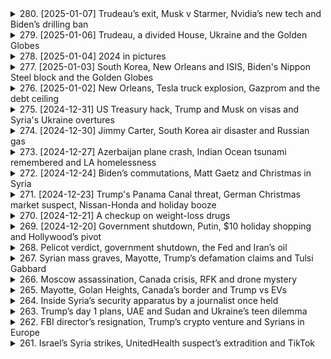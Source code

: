 <details>
<summary>280. [2025-01-07] Trudeau’s exit, Musk v Starmer, Nvidia’s new tech and Biden’s drilling ban</summary><br>

<a href="https://www.youtube.com/watch?v=mFzUPT9hLVo" target="_blank">
    <img src="https://img.youtube.com/vi/mFzUPT9hLVo/maxresdefault.jpg" 
        alt="[Youtube]" width="200">
</a>

# Trudeau’s exit, Musk v Starmer, Nvidia’s new tech and Biden’s drilling ban

### 政治動向
1. **加拿大的政治變動**  
   加拿大總理justin Trudeau宣佈卸任並解散議會，預計將於秋季舉行選舉。此決定被外界視為其因內部鬥爭而辭職。

2. **美國總統的行政命令**  
   美國總統Joe Biden簽署了禁止在大部分海岸線進行新 offshore 油氣開採的行政命令，這項禁令主要針對Atlantic和Pacific洋沿岸地區。

3. **法律與政治挑戰**  
   前任總統Trump批評此禁令並誓言反駁，但根據70年前的法律，總統無權單方面撤銷前任的決定，需透過國會 legislation 方可更改。

---

### 經濟與金融
1. **Nvidia的新技術發布**  
   Nvidia在CES展中發布了新一代的圖形芯片，提升遊戲畫質和AI模擬能力，這將對半導體行業和自動駕駛產業帶來重大影響。

2. **電視器市場的競爭**  
   主要電視メーカ如Samsung和LG展示了最新產品，CES成為全球最大的家電展會，推動了電視技術的進一步發展。

3. **油氣禁令的經濟影響**  
   Biden的 offshore 油氣禁令雖然.symbolic，但仍可能對未來的能源產業布局產生潛在影響。

---

### 科技創新
1. **Nvidia的Enterprise AI 系統**  
   Nvidia推出了新的AI模擬系統，用於教導機器人和自駕車在真實世界中運行，顯著降低實驗成本和風險。

2. **CES展的科技亮點**  
   CES展示了包括新型電視、汽車概念原型和最新的AI應用，凸顯了科技行業的未來趨勢。

3. **半導體技術的進步**  
   新一代圖形芯片的發布將推動遊戲產業和高性能計算的進一步發展。

---

### 自然災害
1. **香港的居住環境問題**  
   高房價導致香港居民生活在極為狹小和擁擠的空間中，四個家庭可能共用一個廁所和廚房。

2. **照片展現的生活困境**  
   《Reuters》報導了一系列照片，生動地展示了香港高房價對居民生活的影響。

---

### 公共衛生事件
1. **香港居住條件的公共衛生隱憂**  
   擁擠的居住環境可能增加疾病傳播風險，特別是在COVID-19等病毒流行的背景下。

2. **全球住房危機**  
   香港的情況是全球高房價和住房短缺問題的一個縮影，對公共衛生和社會穩定構成挑戰。

---

### 法律案件
1. **特朗普的行政權限挑戰**  
   Trump批評Biden的油氣禁令並聲稱將「立即撤銷」，但法律限制了總統的行政權限，需透過立法機構方可更改前任決定。

2. **環境法規的法律辯論**  
   Biden的禁令引發了關於.environmental protection 和economic development的法律辯論，凸顯了政策制定中的複雜性。
</details>

<details>
<summary>279. [2025-01-06] Trudeau, a divided House, Ukraine and the Golden Globes</summary><br>

<a href="https://www.youtube.com/watch?v=v50aYm3Fs5w" target="_blank">
    <img src="https://img.youtube.com/vi/v50aYm3Fs5w/maxresdefault.jpg" 
        alt="[Youtube]" width="200">
</a>

# Trudeau, a divided House, Ukraine and the Golden Globes

### 紐約政商醜聞調查擴大

1. **紐約州長 Hochul 遭調查**
   - 紐約州長 Kathy Hochul 因涉嫌濫用職權及幹預地方檢察官獨立性，正接受聯邦司法部調查。
   - 調查起因於 Hochul 被指要求布法羅市地方檢察官對一名情婦提起訴訟，涉及其戀愛對象的傷害罪案件。

2. **州長辦公室否認不當行為**
   - 紐約州政府強調 Hochul 未有任何濫用職權行為，並批評相關指控為錯誤信息。
   - 指控來源包括一名律師和一名情婦的陳述，但具體細節尚未公開。

### 聯合國祕書長-elect 外交努力

1. **古特雷斯訪問俄羅斯**
   - 聯合國祕書長候選人安東尼奧·古特雷斯計劃於一月上旬會見俄羅斯總統蒲亭，討論烏克蘭局勢及地區安全問題。
   - 此舉旨在尋求降低俄羅斯在東方集團的軍事行動，並探討可能的外交途徑。

2. **古特雷斯的外交路線**
   - 古特雷斯此次訪問俄羅斯被視為其就任前的重要外交努力之一，意在為未來的國際關係奠定基礎。
   - 其他行程包括會見土耳其及其他歐盟國家領導人，以促進和平對話。

### 烏克蘭局勢最新動態

1. **烏軍反擊行動**
   - 約旦消息人士透露，烏克蘭軍方近期在赫爾松等地區發起反擊，取得一定 territorial gains。
   - 此舉被視為對俄羅斯的壓力測試，旨在為未來的和平談判爭取主動。

2. **俄軍東部戰線進展**
   - 俄羅斯方面在烏克蘭東部持續推進，近期成功佔領東烏重要的行政中心 Kurakka。
   - 分析指出，俄軍的穩步推進使烏克蘭陷入被動，但烏方的反擊行動或能改變談判桌上的籌碼。

### 經濟制裁與能源安全

1. **芬蘭海事事件調查**
   - 芬蘭一艘運載俄油的油輪因涉嫌破壞海底電力和光纜設施，被該國海警攔截並控制。
   - 此為首例在國際水域外實施的船舶扣押行動，引發各方對 Baltic Sea 安全的關注。

2. **NATO 加強區域防禦**
   - 面對 Balti 海域基礎設施受損，北約承諾增派軍力至波羅的海沿岸國家。
   - 此舉旨在應對未來可能的幹擾行動，並保障該地區能源和通信安全。

### 其他要聞

1. **倫敦 Grenfell 大廈調查**
   - 七年前的 Grenfell 大廈大火暴露英國高層建築消防標準問題，政府承諾追責相關承包商。
   - 然而，目前大多數承包商因法律和保險Shield未承擔重大經濟責任。

2. **每日推薦閱讀**
   - 推薦文章：《Grenfell 火災 aftermath: 建築安全與責任缺失》。
</details>

<details>
<summary>278. [2025-01-04] 2024 in pictures</summary><br>

<a href="https://www.youtube.com/watch?v=vefvW4I4ef0" target="_blank">
    <img src="https://img.youtube.com/vi/vefvW4I4ef0/maxresdefault.jpg" 
        alt="[Youtube]" width="200">
</a>

# 2024 in pictures

### 2024年Reuters年度圖片回顧：全球重大事件與感人瞬間

#### 1. **全球/photojournalists 談2024年度照片**
   - **標題**: 全球記者分享2024年最具影響力的攝影作品
   - **內涵**:
     - 討論了多張引人注目的圖片，這些圖片捕捉了世界各地的重大事件和人性瞬間。
     - 強調照片背後的故事、記者的努力與冒險精神。
     - 條列出數名記者Susanna Vera、Thomas Mcoa和Lisa Marie David的分享。

#### 2. **Thomas Mcoa：肯亞 Nairobi 的故事**
   - **標題**: Thomas Mcoa 談肯亞Nairobi的攝影經歷
   - **內涵**:
     - 分享了在肯亞首都Nairobi工作的心得。
     - 強調 journalism 的挑戰與責任，以及如何通過鏡頭傳達真實故事。

#### 3. **Lisa Marie David：菲律賓 Manila 的災難與希望**
   - **標題**: Lisa Marie David 談菲律賓Manila的攝影作品
   - **內涵**:
     - 捕捉了超級颱風「Made」襲擊菲律賓時的悲劇與人性光明面。
     - 強調在災難中兒童的天真與 resilience，為報導注入平衡感。

#### 4. **Reuters年度圖片展覽**
   - **標題**: Reuters 2024年圖片展覽總結
   - **內涵**:
     - 提供所有攝影師作品的線上瀏覽連結。
     - 強調這些圖片反映了全球的重大事件與社會變遷。

#### 5. **新聞工作背後的努力**
   - **標題**: 每張照片背後的故事
   - **內涵**:
     - 討論了攝影師如何投注大量時間與心力，以捕捉那些能打動世界的瞬間。
     - 強調 journalism 的不易與其對社會的影響力。

#### 6. **節目製作團隊致謝**
   - **標題**: 致謝Reuters世界新聞節目的團隊
   - **內涵**:
     - 感謝所有製作人員，包括.Producer David Spencer、Gail Isa Jonah Green等。
     - 提及音頻工程與音樂設計的貢獻。

#### 7. **節目結束與來電提醒**
   - **標題**: 節目結尾與下期預告
   - **內涵**:
     - 鼓勵聽眾訂閱Podcast或下載Reuters App，以追蹤最新新聞動態。
     - 提醒觀眾於週一收聽每日頭條節目。
</details>

<details>
<summary>277. [2025-01-03] South Korea, New Orleans and ISIS, Biden's Nippon Steel block and the Golden Globes</summary><br>

<a href="https://www.youtube.com/watch?v=t6C7YEgmdOg" target="_blank">
    <img src="https://img.youtube.com/vi/t6C7YEgmdOg/maxresdefault.jpg" 
        alt="[Youtube]" width="200">
</a>

# South Korea, New Orleans and ISIS, Biden's Nippon Steel block and the Golden Globes

### 經整理的新聞要點：

#### 韓國政治危機：
- 南韓遭彈劾總統尹عزل被警方圍堵逮捕未果。警方花10小時 standoff 但因總統警衛和軍隊阻止而失敗。
- 尹عزل涉嫌叛亂罪，因其企圖在12月初實施戒嚴令。此次行動導致其遭到彈劾。
- 警方未能成功拘押尹عزل，案件將進一步發展。

#### 國際政治動態：
- 德國和法國外長計劃今日訪問敘利亞，將會見新任領袖阿罕德·阿勒沙爾（Ahmed Al Shar）。此為叛軍奪權後，歐盟高官首次訪Syria。
- 美國總統特朗普提名的眾議院議員麥克·Johnson（Mike Johnson）將接受共和黨內部選舉，若出現兩票反對即可致使其落敗。

#### 商業與經濟：
- 日本Nepon鋼鐵公司收購美國新墨西哥州 steel mill 的計劃被阻止。此交易涉及每年增加2000萬噸鋼產能。
- 分析師認為此次交易受阻主要影響限於鋼鐵行業，對美日整體關係影響不大。

#### 武器攻勢：
- 以色列空襲加沙地帶，導致至少68名巴勒斯坦人遇難，其中包括哈瑪斯控制警力的負責人及其副手。

#### 好萊塢獎項季：
- 本年度金球獎將於周日舉行，妮琪·Glazer首次主持。她強調本次晚宴將着重慶祝而非諷刺。
- 入圍作品方面，《 wicked》和《brutalist》為主要競爭者。

#### 其他要聞：
- 虛構電視劇《 Bruiser》，由阿德裏安·布洛迪主演，入圍金球獎最佳戲劇類影片。
- 今早推薦閱讀：Jimmy Carter的 Habitat for Humanity遺產。
</details>

<details>
<summary>276. [2025-01-02] New Orleans, Tesla truck explosion, Gazprom and the debt ceiling</summary><br>

<a href="https://www.youtube.com/watch?v=zgtIIX4_U4Y" target="_blank">
    <img src="https://img.youtube.com/vi/zgtIIX4_U4Y/maxresdefault.jpg" 
        alt="[Youtube]" width="200">
</a>

# New Orleans, Tesla truck explosion, Gazprom and the debt ceiling

### 1. 美國債務上限問題

- **背景**  
  - 美國政府面臨法定借款上限，即債務上限，需在2024年1月14日前採取非常措施避免違約。
  
- **歷史與機制**  
  - 債務上限由國會於1971年設立，最初爲應對第一次世界大戰的借款需求。其作用是設定政府可發行債券的最大額度。
  
- **當前情況**  
  - 財政部可能需要在1月14日之前採取非常措施，以防止債務違約。

### 2. 歐洲能源市場與美國頁巖氣

- **俄羅斯天然氣工業股份公司（Gazprom）困境**  
  - 因俄烏衝突和西方制裁，Gazprom失去歐洲主要客戶，導致2023年虧損70億美元。
  
- **美國頁巖氣的崛起**  
  - 美國天然氣行業迅速填補了俄羅斯供應的空白，成爲歐洲的主要供應商。

### 3. 美國債務上限的政治博弈

- **歷史回顧**  
  - 自1971年以來，債務上限常被用作政治籌碼，尤其是共和黨在近年來將其作爲削減開支的談判工具。
  
- **經濟影響**  
  - 多數政策專家認爲，債務上限是人爲障礙，對全球經濟穩定構成風險。

### 4. 其他國際新聞

- **歐洲能源市場轉型**  
  - 美國頁巖氣在歐洲的崛起結束了俄羅斯天然氣工業股份公司的 dominance，並推動了全球液化天然氣市場的擴張。
  
- **美國與中國臺灣地區的貿易關係**  
  - 美國政府計劃推動中國臺灣地區增加購買美國能源，否則將面臨關稅影響。
</details>

<details>
<summary>275. [2024-12-31] US Treasury hack, Trump and Musk on visas and Syria's Ukraine overtures</summary><br>

<a href="https://www.youtube.com/watch?v=c2IDeBtKBN8" target="_blank">
    <img src="https://img.youtube.com/vi/c2IDeBtKBN8/maxresdefault.jpg" 
        alt="[Youtube]" width="200">
</a>

# US Treasury hack, Trump and Musk on visas and Syria's Ukraine overtures

### 國際關係與地緣政治

#### 敘利亞新政府的戰略夥伴關係  
- 新任敘利亞外長表示，敘利亞希望與烏克蘭建立戰略合作夥伴關係，特別是在俄羅斯影響力減弱的情況下。  
- 烏克蘭正積極與新伊斯蘭主義統治下的敘利亞建立聯繫，其他包括美國在內的國家也在尋求加強雙邊關係。  
- 美國官員對敘利亞新政權持謹慎樂觀態度，同時警惕其可能回歸極端立場的風險。  

#### 技術行業與移民政策的博弈  
- 特朗普政府考慮調整H1B籤證政策，引發科技行業與移民限制派之間的緊張關係。  
- 科技公司依賴H1B籤證引進外國技術人才，而特朗普的支持者認爲這影響了美國工人的就業機會和薪資水平。  
- 特朗普在移民問題上的立場搖擺，既要滿足其基本盤的需求，又要平衡硅谷的利益。  

### 其他國際新聞

#### 紐約新年慶祝活動準備就緒  
- 紐約市成功測試了時代廣場的水晶球和煙花表演設備，確保新年慶祝活動順利進行。  
- 每年吸引了數百萬遊客參與的跨年夜慶祝活動已進入倒計時階段。  

### 總結  
以上爲本周國際新聞的主要看點，涵蓋地緣政治、移民政策和技術行業的動態。更多詳情可參考路透社的實時報道和深度分析。
</details>

<details>
<summary>274. [2024-12-30] Jimmy Carter, South Korea air disaster and Russian gas</summary><br>

<a href="https://www.youtube.com/watch?v=3gPZFsvJDAw" target="_blank">
    <img src="https://img.youtube.com/vi/3gPZFsvJDAw/maxresdefault.jpg" 
        alt="[Youtube]" width="200">
</a>

# Jimmy Carter, South Korea air disaster and Russian gas

**日期：2024年12月30日**

---

### **1. 政治與國際事務**

#### **a. 政治動向**
- 美國政治權力移交及其對跨大西洋經濟的影響。
- 以色列在加薩走廊的軍事行動引起人道主義關注。

#### **b. 地區緊張**
- 加拿大外長妮可拉·扎裏夫訪問印度，討論阿富汗重建、印巴關係及氣候變化等議題。
- 中東和平計劃備受關注，以色列和哈馬斯的對峙持續。

---

### **2. 經濟與商業**

#### **a. 財政市場**
- 亞洲股市收低，美國和歐洲股指漲跌互現，投資者紮堆避險迎接新年。
- 日股全年上漲近20%，創下佳績。

#### **b. 地區經濟影響**
- 經濟合作暨發展組織呼籲俄羅斯恢復履行國際義務，以促進全球增長和穩定。
- 德國等國家逐步擺脫對俄羅斯天然氣的依賴，但部分東歐國家仍高度倚賴。

#### **c. 能源動態**
- 俄羅斯天然氣工業股份公司（Gazprom）因烏克蘭拒絕續簽管道過境協議，可能影響能源供應和價格。
- 約旦及以色列央行呼籲國際捐助以支持脆弱的經濟形勢。

---

### **3. 事故與災害**

#### **a. 自然災害**
- 菲律賓遭遇強烈地震，造成重大人員傷亡和財產損失。

#### **b. 戰爭影響**
- 加沙地帶衝突導致大量平民傷亡，基礎設施遭受破壞。
- 約旦河西岸爆發暴力事件，引發人道主義憂慮。

---

### **總結**
2024年12月30日的全球新聞IGHLIGHTS圍繞政治、經濟和災害三大主題。從美國的政治權力移交到中東和平計劃的緊張局勢，再到亞洲股市的波動和俄羅斯天然氣供應的變數，各個領域均展現出複雜的國際形勢與挑戰。
</details>

<details>
<summary>273. [2024-12-27] Azerbaijan plane crash, Indian Ocean tsunami remembered and LA homelessness</summary><br>

<a href="https://www.youtube.com/watch?v=4NCSCLRM1_E" target="_blank">
    <img src="https://img.youtube.com/vi/4NCSCLRM1_E/maxresdefault.jpg" 
        alt="[Youtube]" width="200">
</a>

# Azerbaijan plane crash, Indian Ocean tsunami remembered and LA homelessness

### 文章要點整理

#### 1. 印度洋海嘯20周年紀念
- **事件背景**：2004年12月印度尼西亞蘇門答臥島附近發生9.1 magnitude地震，引發巨大海嘯，導致超過23萬人喪生。
- **倖存者故事**：
  - SAA在此次災難中失去了兒子Sidik，其屍體未被尋回。
  - SAA仍在希望Sidik可能仍然存活，並每年在災害發生時到墓地祈禱。
- **影響與紀念**：各地舉行活動紀念這場災難，並反思防災減災措施。

#### 2. 洛杉磚對 homelessness 的應對措施
- **城市問題**：洛杉磯市有超過4萬名無家可歸者，影響城市環境和居民生活品質。
- **政策與行動**：
  - 市長Karen Bass的「Inside Safe」計劃已將2.3萬人從街頭轉移到酒店或庇護所。
  - 提供社會服務以幫助這些人恢復生活。
- **成效與挑戰**：
  - 短期內有效減少街頭露宿者，但永久性住房仍不足。
  - 雖然有進展，如58名流浪者搬入新公寓，但仍需持續努力。

#### 3. 全球新聞工作者年度攝影展
- **活動宣佈**：Reuters將於翌日播出「Global photographers discuss photos of the year for 2024」的特別節目。
- **目的**：展示記者如何捕捉年度重要事件，提供視覺記錄。

#### 4. 其他要聞
- **來源**：Reuters網站和應用程序提供更多詳細報導。
- **_podcast 更新**：.listeners被鼓勵在 любимый podcast平臺訂閱以獲取最新內容。

---

以上整理涵蓋了文章中主要的事件與發展，並按主題分類，使用正式且客觀的語言表述。
</details>

<details>
<summary>272. [2024-12-24] Biden’s commutations, Matt Gaetz and Christmas in Syria</summary><br>

<a href="https://www.youtube.com/watch?v=jTL3Xo5m0Fk" target="_blank">
    <img src="https://img.youtube.com/vi/jTL3Xo5m0Fk/maxresdefault.jpg" 
        alt="[Youtube]" width="200">
</a>

# Biden’s commutations, Matt Gaetz and Christmas in Syria

### 經濟與金融
1. **中國經濟刺激措施**  
   - 中國將發行3萬億元人民幣（約4,000億美元）的特別國債，創歷史新高，以應對-economic寒冬並抗衡美國加徵關稅的影響。
   - 北京市願意通過增加債務來抵禦全球經濟的通縮壓力。

2. **俄羅斯貨輪沉沒**  
   - 一艘俄羅斯貨船在地中海西西臥洲與阿爾及利亞之間海域因引擎室爆炸沉沒，兩人失蹤。  

3. **敘利亞宗教自由狀況**  
   - 反叛勢力襲擊教會、破壞十字架，引發基督徒對新政府保障宗教自由能力的疑慮，決定縮減聖誕慶祝規模。

### 政治與國際關係
1. **美國政策變動**
   - 美國參議院通過法案，要求TikTok母公司字節跳動出售該App，否則將於2024年禁用。案件已上訴至最高法院。
   - 特朗普政府計劃退出世界衛生組織（WHO），但拜登政府曾宣布不會退出。

2. **中國對美策略**
   - 美中貿易戰加徵關稅壓力下，北京增加經濟刺激措施，顯示其應對國際局勢的彈性。

3. ** Sudan退出全球饑饉監控系統**  
   - 蘊南政府指控IPC報告不實，退出饑饉監測系統，可能影響全球饑饉救援努力。

### 社會與文化
1. **以色列首次公開承認刺殺哈馬斯領導人**
   - 以國防部承認襲擊哈馬斯高層艾哈邁德·罕尼耶，引發地區緊張局勢。

2. **俄羅斯教會事件**
   - 教會遇襲事件反映敘利亞宗教團體的安全憂慮。

### 科技與網路
1. **TikTok美國命運未定**  
   - 美國政府要求TikTok出售或禁用，案件將由最高法院裁決，涉及國家安全與科技自由問題。

### 其他國際事務
1. **俄羅斯船沉沒**
   - 事件可能影響地中海航運安全，俄方正在調查原因。

2. **敘利亞基督徒聖誕慶祝縮減**
   - 反映當地宗教團體面對新政治局勢的.passive與不信任。

### 網路資源
- 更多報導可於Reuters官網或App查閱。
</details>

<details>
<summary>271. [2024-12-23] Trump's Panama Canal threat, German Christmas market suspect, Nissan-Honda and holiday booze</summary><br>

<a href="https://www.youtube.com/watch?v=CXfjgr_cA4E" target="_blank">
    <img src="https://img.youtube.com/vi/CXfjgr_cA4E/maxresdefault.jpg" 
        alt="[Youtube]" width="200">
</a>

# Trump's Panama Canal threat, German Christmas market suspect, Nissan-Honda and holiday booze

### 節目回顧：《Reuters World News》每日新聞摘要（日期：未提及）

#### 1. **國際政治與安全**
##### a. **德國發生槍擊事件**
   - 地點：Magdeburg
   - 概況：一名具有移民背景的男子射擊聖誕市場，導致多人受傷。
   - 犯罪者特徵：
     - 政治傾向：支持右翼政黨AfD（另類選擇德國）。
     - 社交媒體活動：在X平臺上表達對埃隆·馬斯克的支持。
   - 反應與影響：
     - 公眾情緒：哀悼與震驚，同時引發移民背景的辯論。
     - 政治動態：AfD試圖利用事件提升支持率，目前選情緊繃，SNAP大選將於2月舉行。

##### b. **德國聖誕市場槍擊事件後的政治反應**
   - 反應：
     - 社會出現反移民遊行與騷亂，部分羣眾呼籲「驅逐非裔德國人」。
     - 政府尚未明確發表聲明，但安全措施正在增強。

#### 2. **經濟動態**
##### a. **美國消費者節日飲酒消費趨勢**
   - 經濟背景：
     - 高通脹與收入下降導致消費者支出受限。
     - 消費者行為變化：選擇更廉價的酒精產品，減少豪華飲品購買。
   - 行業影響：
     - 般遳酒廠：推出促銷活動、小包裝來吸引消費者。
     - 酒吧與餐館：營業額下降，特別是聖誕慶祝季節銷售不如往年。

##### b. ** Spirits Industry的挑戰**
   - 消費者行為變化：
     - 由高端酒類轉向廉價產品。
     - 家庭聚會增多，外出來酒吧消費減少。
   - 投資者擔憂：
     - 高端化戰略效果不明顯，行業未來銷售增長可觀性降低。

#### 3. **社會文化**
##### a. **德國宗教融合的玩具經濟**
   - 背景：德國多元文化傳統中，不同宗教相互慶祝。
   - 市場反應：
     - 本地玩具廠商抓住聖誕節商機，推出反映德國文化的玩具。
     - 希望搶佔市場份額，吸引多元化消費羣體。

#### 4. **科技與商業**
##### a. **社交媒體平臺X的影響力**
   - 案例：
     - 槍擊事件嫌疑犯在X平臺上支持AfD和埃隆·馬斯克。
   - 平臺作用：
     - 成為極右翼政黨宣傳工具，同時影響消費者的政治態度。

#### 5. **投資與金融**
##### a. ** Spirits Industry的未來展望**
   - 投資者關注點：
     - 高端化戰略是否失效。
     - 消費者行為變化對銷售的長遠影響。
   - 行業適應策略：
     - 推出折扣、小包裝以應對消費降級趨勢。

---

### 總結
本期節目涵蓋了國際政治安全事件、經濟.consumer behavior trends、社會文化現象以及科技商業互動等多個方面，提供了一個全面的全球時事概況。
</details>

<details>
<summary>270. [2024-12-21] A checkup on weight-loss drugs</summary><br>

<a href="https://www.youtube.com/watch?v=7M0ANFanxAQ" target="_blank">
    <img src="https://img.youtube.com/vi/7M0ANFanxAQ/maxresdefault.jpg" 
        alt="[Youtube]" width="200">
</a>

# A checkup on weight-loss drugs

### 藥物資訊
- **藥物名稱**：GLP-1受體激動劑（如司美agliptin）
- **作用機制**：刺激腸腔分泌GLP-1，抑制胃排空，降低食慾，促進胰島素分泌和減少 glucagon 分泌。
- **主要適應症**：
  - 治療肥胖症
  - 治療2型糖尿病
- **劑量與給藥方式**：通常為每日一次皮下注射。

### 市場影響力
- **需求增加**： Obesity 和 Diabetes 患病率上升，推動 GLP-1 藥物的市場需求。
- **競爭格局**：多個品牌進入市場，包括 Elli Lilly 的 OIC 和 Novo Nordisk 的 Wegovy，導致價格壓力和市場份額競爭。
- **銷售數據**：Ellli Lilly 在 2023 年報告 OIC 的銷售額超過 10 億美元。

### 側 effects 與安全考量
- **常見副作用**：
  - 噁心、嘔吐、 diarrhoea
  - 頭痛、腹痛
- **嚴重心血管事件（CVOT 研究）**：早期研究指出 GLP-1 藥物可能增加胰腺炎風險，但後續研究未發現顯著關聯。
- **罕見副作用**：
  - 急性腎臟病
  - 過敏反應

### 患者教育
- **治療依從性**：患者需堅持藥物注射並配合飲食和運動計劃。
- **飲食建議**：
  - 增加蛋白質攝取
  - 減少加工食品、高鹽和高糖食物的攝入
- **生活方式改變**：鼓勵定期運動，保持均衡飲食，以維持體重管理和整體健康。

### 醫生反饋與反應
- **治療效果滿意度**：
  - 多數醫生報告患者在使用 GLP-1 藥物後體重明顯下降。
  - 患者的血糖控制和整體健康狀況改善。
- **臨牀實用性**：
  - 經便注射，療效顯著。
  - 適合不同階段的肥胖和糖尿病患者。
- **挑戰與考量**：
  - 藥物費用較高，可能影響患者的可及性。
  - 需要對患者進行持續的教育和支持，以確保治療依從性。

### 總結
GLP-1受體激動劑在肥胖和糖尿病治療中具有重要地位，市場需求旺盛。然而，醫生需密切監測副作用並提供適當的患者教育，以最大化療效並降低安全風險。進一步的研究將幫助更好地了解其潛在的多方應用，如酒精成癮和其他疾病。
</details>

<details>
<summary>269. [2024-12-20] Government shutdown, Putin, $10 holiday shopping and Hollywood’s pivot</summary><br>

<a href="https://www.youtube.com/watch?v=fSzdQCV6v70" target="_blank">
    <img src="https://img.youtube.com/vi/fSzdQCV6v70/maxresdefault.jpg" 
        alt="[Youtube]" width="200">
</a>

# Government shutdown, Putin, $10 holiday shopping and Hollywood’s pivot

### 政治與政府

#### 美國政府停擺風潮
- **背景**：美國議會未能在期限內通過 федерal 註款法案，導致政府可能面臨關門。
- **特朗普的影響**：總統-elect Donald Trump 介入第一個雙黨派協議，最終導致法案失敗。
- **後續影響**：政府若停擺，將對聯邦機構運作和僱員薪資造成影響。

#### 司法與政治事件
- **司法調查**：國會正在審查一名參議院的性騷擾投訴，可能引發更大規模的政治醜聞。
- **行政命令**：政府頒布新規章，限制特定行業的環境保護措施，引發環保團體反對。

### 經濟與商業

#### 零售業策略調整
- **消費行為分析**：低收入羣體受通貨膨脹影響，.shopping 模式偏向廉價商品。
- **零售商策略**：Target 和 Walmart 提供更多平價玩具和禮物，吸引節日消費者。
- **心理價格點**：$10 美元的商品成為銷售焦點，因其具備ordable 和低風險性質。

#### 影響與反應
- **市場反應**：零售商憂心 holiday 季節銷售不如預期，特別是高級商品銷售疲軟。
- **消費行為變化**：數據顯示，低收入羣體的支出增長有限，影響整體零售業績。

### 文化與娛樂

#### 好萊塢內容轉型
- **新興趨勢**：好萊塢開始生產更多西部題材和 conservatism 受歡迎的故事。
- **成功案例**：《黃石》系列吸引大量觀眾，而《自由的聲音》則在保守派中獲得熱烈反響。
- **政治因素**：部分業界人士擔憂政治因素可能影響內容創意，某些項目因此被取消。

#### 影視產業反應
- **策略調整**：製作公司開始重視反映美國中部和西部文化的內容，以迎合更廣泛的觀眾需求。
- **多元與政治平衡**：部份創作人員擔心新政策或政治環境可能限制題材多樣性。

### 經濟與社會

#### 消費者心理
- **購物行為**：消費者傾向於節儉購物，偏好實用且價廉的商品。
- **低收入影響**：通脹壓力下，低收入家庭的支出增幅明顯較小，影響零售商銷售策略。

### 科技與健康

#### 健康科技趨勢
- **新興藥物**： weight loss 藥物在近年來變得越來越流行，並引起社會對其副作用和效果的關注。
- **醫療覆蓋**：報告探討這些藥物如何被保險公司承保，以及其對公共衛生的影響。

### 綜合與結論

#### 2024 選後影響
- **政治與娛樂互動**：好萊塢改編內容可能反映了選後政治情勢，部份項目因應政策變化而調整。
- **市場反應靈敏度**：零售業和娛樂產業均需快速適應政治和經濟環境的變動。
</details>

<details>
<summary>268. Pelicot verdict, government shutdown, the Fed and Iran’s oil</summary><br>

<a href="https://www.youtube.com/watch?v=72PDBcfQjXc" target="_blank">
    <img src="https://img.youtube.com/vi/72PDBcfQjXc/maxresdefault.jpg" 
        alt="[Youtube]" width="200">
</a>

# Pelicot verdict, government shutdown, the Fed and Iran’s oil


</details>

<details>
<summary>267. Syrian mass graves, Mayotte, Trump’s defamation claims and Tulsi Gabbard</summary><br>

<a href="https://www.youtube.com/watch?v=Il92iZHqGOk" target="_blank">
    <img src="https://img.youtube.com/vi/Il92iZHqGOk/maxresdefault.jpg" 
        alt="[Youtube]" width="200">
</a>

# Syrian mass graves, Mayotte, Trump’s defamation claims and Tulsi Gabbard


</details>

<details>
<summary>266. Moscow assassination, Canada crisis, RFK and drone mystery</summary><br>

<a href="https://www.youtube.com/watch?v=f_nOh0aGc1A" target="_blank">
    <img src="https://img.youtube.com/vi/f_nOh0aGc1A/maxresdefault.jpg" 
        alt="[Youtube]" width="200">
</a>

# Moscow assassination, Canada crisis, RFK and drone mystery


</details>

<details>
<summary>265. Mayotte, Golan Heights, Canada’s border and Trump vs EVs</summary><br>

<a href="https://www.youtube.com/watch?v=gxBZr2gQKJU" target="_blank">
    <img src="https://img.youtube.com/vi/gxBZr2gQKJU/maxresdefault.jpg" 
        alt="[Youtube]" width="200">
</a>

# Mayotte, Golan Heights, Canada’s border and Trump vs EVs


</details>

<details>
<summary>264. Inside Syria’s security apparatus by a journalist once held</summary><br>

<a href="https://www.youtube.com/watch?v=X-3tKJa2AW0" target="_blank">
    <img src="https://img.youtube.com/vi/X-3tKJa2AW0/maxresdefault.jpg" 
        alt="[Youtube]" width="200">
</a>

# Inside Syria’s security apparatus by a journalist once held


</details>

<details>
<summary>263. Trump’s day 1 plans, UAE and Sudan and Ukraine’s teen dilemma</summary><br>

<a href="https://www.youtube.com/watch?v=33xZ9qGgdtA" target="_blank">
    <img src="https://img.youtube.com/vi/33xZ9qGgdtA/maxresdefault.jpg" 
        alt="[Youtube]" width="200">
</a>

# Trump’s day 1 plans, UAE and Sudan and Ukraine’s teen dilemma


</details>

<details>
<summary>262. FBI director’s resignation, Trump’s crypto venture and Syrians in Europe</summary><br>

<a href="https://www.youtube.com/watch?v=DvWoWDAq4pM" target="_blank">
    <img src="https://img.youtube.com/vi/DvWoWDAq4pM/maxresdefault.jpg" 
        alt="[Youtube]" width="200">
</a>

# FBI director’s resignation, Trump’s crypto venture and Syrians in Europe


</details>

<details>
<summary>261. Israel’s Syria strikes, UnitedHealth suspect’s extradition and TikTok</summary><br>

<a href="https://www.youtube.com/watch?v=-egWM6H6TQI" target="_blank">
    <img src="https://img.youtube.com/vi/-egWM6H6TQI/maxresdefault.jpg" 
        alt="[Youtube]" width="200">
</a>

# Israel’s Syria strikes, UnitedHealth suspect’s extradition and TikTok


</details>

